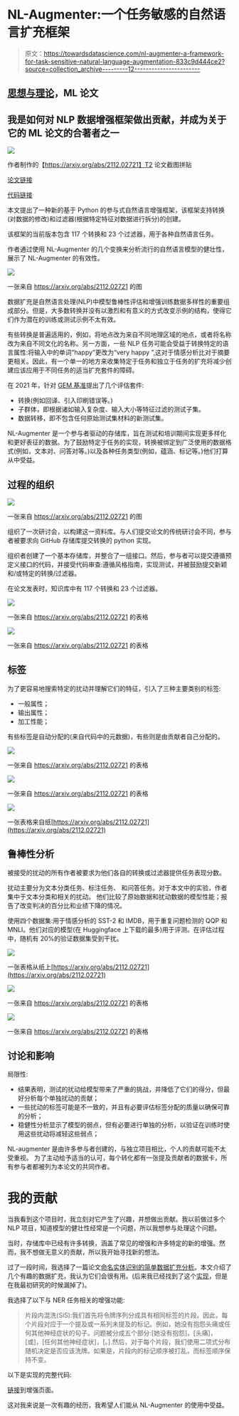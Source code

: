 # NL-Augmenter:一个任务敏感的自然语言扩充框架

> 原文：<https://towardsdatascience.com/nl-augmenter-a-framework-for-task-sensitive-natural-language-augmentation-833c9d444ce2?source=collection_archive---------12----------------------->

## [思想与理论](https://towardsdatascience.com/tagged/thoughts-and-theory)，ML 论文

## 我是如何对 NLP 数据增强框架做出贡献，并成为关于它的 ML 论文的合著者之一

![](img/6347a004714c591f4b3411c4b36b2c23.png)

作者制作的【https://arxiv.org/abs/2112.02721】T2 论文截图拼贴

[论文链接](https://arxiv.org/abs/2112.02721)

[代码链接](https://github.com/GEM-benchmark/NL-Augmenter)

本文提出了一种新的基于 Python 的参与式自然语言增强框架，该框架支持转换(对数据的修改)和过滤器(根据特定特征对数据进行拆分)的创建。

该框架的当前版本包含 117 个转换和 23 个过滤器，用于各种自然语言任务。

作者通过使用 NL-Augmenter 的几个变换来分析流行的自然语言模型的健壮性，展示了 NL-Augmenter 的有效性。

![](img/d135d88e9f2e73929229429b4c1d48cf.png)

一张来自 https://arxiv.org/abs/2112.02721 的图

数据扩充是自然语言处理(NLP)中模型鲁棒性评估和增强训练数据多样性的重要组成部分。但是，大多数转换并没有以激烈和有意义的方式改变示例的结构，使得它们作为潜在的训练或测试示例不太有效。

有些转换是普遍适用的，例如，将地点改为来自不同地理区域的地点，或者将名称改为来自不同文化的名称。另一方面，一些 NLP 任务可能会受益于转换特定的语言属性:将输入中的单词“happy”更改为“very happy ”,这对于情感分析比对于摘要更相关。因此，有一个单一的地方来收集特定于任务和独立于任务的扩充将减少创建应该应用于不同任务的适当扩充套件的障碍。

在 2021 年，针对 [GEM 基准](https://gem-benchmark.com/)提出了几个评估套件:

*   转换(例如回译、引入印刷错误等。)
*   子群体，即根据诸如输入复杂度、输入大小等特征过滤的测试子集。
*   数据转移，即不包含任何原始测试集材料的新测试集。

NL-Augmenter 是一个参与者驱动的存储库，旨在测试和培训期间实现更多样化和更好表征的数据。为了鼓励特定于任务的实现，转换被绑定到广泛使用的数据格式(例如，文本对、问答对等。)以及各种任务类型(例如，蕴涵、标记等。)他们打算从中受益。

## 过程的组织

![](img/67ccbd64e43f20f9aceeedf50f713c9e.png)

一张来自 https://arxiv.org/abs/2112.02721 的图

组织了一次研讨会，以构建这一资料库。与人们提交论文的传统研讨会不同，参与者被要求向 GitHub 存储库提交转换的 python 实现。

组织者创建了一个基本存储库，并整合了一组接口。然后，参与者可以提交遵循预定义接口的代码，并接受代码审查:遵循风格指南，实现测试，并被鼓励提交新颖和/或特定的转换/过滤器。

在论文发表时，知识库中有 117 个转换和 23 个过滤器。

![](img/c65944de8818a85b6c0d23d09e505e60.png)

一张来自 https://arxiv.org/abs/2112.02721 的表格

![](img/4b9c98777204e317df26a96c086461d4.png)

一张来自 https://arxiv.org/abs/2112.02721 的表格

## 标签

为了更容易地搜索特定的扰动并理解它们的特征，引入了三种主要类别的标签:

*   一般属性；
*   输出属性；
*   加工性能；

有些标签是自动分配的(来自代码中的元数据)，有些则是由贡献者自己分配的。

![](img/a3d4914abf59cc20fbe616f05f2753d9.png)

一张来自 https://arxiv.org/abs/2112.02721 的表格

![](img/6d7e0026957ce73596dc460d6ce8ae68.png)

一张来自 https://arxiv.org/abs/2112.02721 的表格

![](img/2ba2f3f93728aaa4721f81f1fbcb8c4b.png)

一张表格来自纸[https://arxiv.org/abs/2112.02721](https://arxiv.org/abs/2112.02721)

## 鲁棒性分析

被接受的扰动的所有作者被要求为他们各自的转换或过滤器提供任务表现分数。

扰动主要分为文本分类任务、标注任务、
和问答任务。对于本文中的实验，作者集中于文本分类和相关的扰动。
他们比较了原始数据和扰动数据的模型性能；报告了改变判决的百分比和业绩下降的情况。

使用四个数据集:用于情感分析的 SST-2 和 IMDB，用于重复问题检测的 QQP 和 MNLI。他们对应的模型(在 Huggingface 上下载的最多)用于评测。在评估过程中，随机有 20%的验证数据集受到干扰。

![](img/e0e39024a4355129116d564fda14c33a.png)

一张表格从纸上[https://arxiv.org/abs/2112.02721](https://arxiv.org/abs/2112.02721)

![](img/7c85514b1f56fcddbf1fa970c48f1083.png)

一张来自 https://arxiv.org/abs/2112.02721 的表格

![](img/84a4ec4b8d9b5bedda12452fc89f0ba4.png)

一张来自 https://arxiv.org/abs/2112.02721 的表格

## 讨论和影响

局限性:

*   结果表明，测试的扰动给模型带来了严重的挑战，并降低了它们的得分，但最好分析每个单独扰动的贡献；
*   一些扰动的标签可能是不一致的，并且有必要评估标签分配的质量以确保可靠的分析；
*   稳健性分析显示了模型的弱点，但有必要进行单独的分析，以验证在训练时使用这些扰动将减轻这些弱点；

NL-augmenter 是由许多参与者创建的，与独立项目相比，个人的贡献可能不太受重视。
为了主动给予适当的认可，每个转化都有一张提及贡献者的数据卡，所有参与者都被列为本论文的共同作者。

# 我的贡献

当我看到这个项目时，我立刻对它产生了兴趣，并想做出贡献。我以前做过多个 NLP 项目，知道模型的健壮性经常是一个问题，所以我想参与处理这个问题。

当时，存储库中已经有许多转换，涵盖了常见的增强和许多特定的新的增强。然而，我不想做无意义的贡献，所以我开始寻找新的想法。

过了一段时间，我选择了一篇论文[命名实体识别的简单数据扩充分析](https://arxiv.org/abs/2010.11683)。本文介绍了几个有趣的数据扩充，我认为它们会很有用。(后来我已经找到了这个[实现](https://github.com/boschresearch/data-augmentation-coling2020)，但是在我最初研究的时候漏掉了)。

我选择了以下与 NER 任务相关的增强功能:

> 片段内混洗(SiS):我们首先将令牌序列分成具有相同标签的片段。因此，每个片段对应于一个提及或一系列未提及的标记。例如，她没有抱怨头痛或任何其他神经症状的句子。问题被分成五个部分:[她没有抱怨]，[头痛]，[或]，[任何其他神经症状]，[。].然后，对于每个片段，我们使用二项式分布随机决定是否应该洗牌。如果是，片段内的标记顺序被打乱，而标签顺序保持不变。

以下是实现的完整代码:

[链接](https://github.com/GEM-benchmark/NL-Augmenter/tree/main/transformations/shuffle_within_segments)到增强页面。

这对我来说是一次有趣的经历，我希望人们能从 NL-Augmenter 的使用中受益。